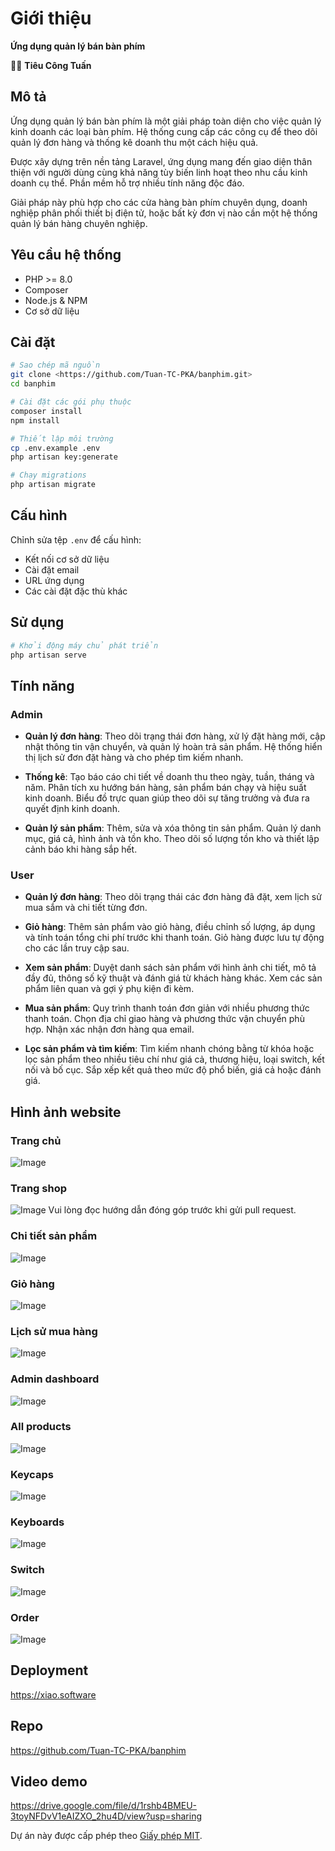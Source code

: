 # Giới thiệu
**Ứng dụng quản lý bán bàn phím**

👨‍💻 **Tiêu Công Tuấn**

## Mô tả

Ứng dụng quản lý bán bàn phím là một giải pháp toàn diện cho việc quản lý kinh doanh các loại bàn phím. Hệ thống cung cấp các công cụ để theo dõi quản lý đơn hàng và thống kê doanh thu một cách hiệu quả.

Được xây dựng trên nền tảng Laravel, ứng dụng mang đến giao diện thân thiện với người dùng cùng khả năng tùy biến linh hoạt theo nhu cầu kinh doanh cụ thể. Phần mềm hỗ trợ nhiều tính năng độc đáo.

Giải pháp này phù hợp cho các cửa hàng bàn phím chuyên dụng, doanh nghiệp phân phối thiết bị điện tử, hoặc bất kỳ đơn vị nào cần một hệ thống quản lý bán hàng chuyên nghiệp.

## Yêu cầu hệ thống

- PHP >= 8.0
- Composer
- Node.js & NPM
- Cơ sở dữ liệu

## Cài đặt

```bash
# Sao chép mã nguồn
git clone <https://github.com/Tuan-TC-PKA/banphim.git>
cd banphim

# Cài đặt các gói phụ thuộc
composer install
npm install

# Thiết lập môi trường
cp .env.example .env
php artisan key:generate

# Chạy migrations
php artisan migrate
```

## Cấu hình

Chỉnh sửa tệp `.env` để cấu hình:
- Kết nối cơ sở dữ liệu
- Cài đặt email
- URL ứng dụng
- Các cài đặt đặc thù khác

## Sử dụng

```bash
# Khởi động máy chủ phát triển
php artisan serve
```

## Tính năng
### Admin
- **Quản lý đơn hàng**: Theo dõi trạng thái đơn hàng, xử lý đặt hàng mới, cập nhật thông tin vận chuyển, và quản lý hoàn trả sản phẩm. Hệ thống hiển thị lịch sử đơn đặt hàng và cho phép tìm kiếm nhanh.

- **Thống kê**: Tạo báo cáo chi tiết về doanh thu theo ngày, tuần, tháng và năm. Phân tích xu hướng bán hàng, sản phẩm bán chạy và hiệu suất kinh doanh. Biểu đồ trực quan giúp theo dõi sự tăng trưởng và đưa ra quyết định kinh doanh.

- **Quản lý sản phẩm**: Thêm, sửa và xóa thông tin sản phẩm. Quản lý danh mục, giá cả, hình ảnh và tồn kho. Theo dõi số lượng tồn kho và thiết lập cảnh báo khi hàng sắp hết.
### User
- **Quản lý đơn hàng**: Theo dõi trạng thái các đơn hàng đã đặt, xem lịch sử mua sắm và chi tiết từng đơn.

- **Giỏ hàng**: Thêm sản phẩm vào giỏ hàng, điều chỉnh số lượng, áp dụng và tính toán tổng chi phí trước khi thanh toán. Giỏ hàng được lưu tự động cho các lần truy cập sau.

- **Xem sản phẩm**: Duyệt danh sách sản phẩm với hình ảnh chi tiết, mô tả đầy đủ, thông số kỹ thuật và đánh giá từ khách hàng khác. Xem các sản phẩm liên quan và gợi ý phụ kiện đi kèm.

- **Mua sản phẩm**: Quy trình thanh toán đơn giản với nhiều phương thức thanh toán. Chọn địa chỉ giao hàng và phương thức vận chuyển phù hợp. Nhận xác nhận đơn hàng qua email.

- **Lọc sản phẩm và tìm kiếm**: Tìm kiếm nhanh chóng bằng từ khóa hoặc lọc sản phẩm theo nhiều tiêu chí như giá cả, thương hiệu, loại switch, kết nối và bố cục. Sắp xếp kết quả theo mức độ phổ biến, giá cả hoặc đánh giá.

## Hình ảnh website
### Trang chủ
![Image](https://github.com/user-attachments/assets/af2252c7-0c9b-4fc5-9ae5-900fb5d689ff)

### Trang shop
![Image](https://github.com/user-attachments/assets/3d512006-bdc9-4a5f-916e-ca3d70e02f59)
Vui lòng đọc hướng dẫn đóng góp trước khi gửi pull request.

### Chi tiết sản phẩm
![Image](https://github.com/user-attachments/assets/c7feb6c0-50a2-470f-9570-14ba24b5a7f5)

### Giỏ hàng
![Image](https://github.com/user-attachments/assets/fb2a4295-505a-49ba-98c0-bc5a07748f1c)

### Lịch sử mua hàng
![Image](https://github.com/user-attachments/assets/fb2a4295-505a-49ba-98c0-bc5a07748f1c)

### Admin dashboard
![Image](https://github.com/user-attachments/assets/10959f40-1969-4b39-9f45-86f0e2e34de7)

### All products
![Image](https://github.com/user-attachments/assets/bc6a60bd-1219-4e27-9369-cde7a0e15c77)

### Keycaps
![Image](https://github.com/user-attachments/assets/a4c82780-a000-4a51-931a-bbbec08f2265)

### Keyboards
![Image](https://github.com/user-attachments/assets/424cf833-9762-4d1c-bcb5-879646c0400b)

### Switch
![Image](https://github.com/user-attachments/assets/71a55e1d-f2a6-4064-81f7-8eaca4916aba)

### Order
![Image](https://github.com/user-attachments/assets/76b65fc9-38b6-4b38-8096-e7d146357915)


## Deployment
https://xiao.software

## Repo
https://github.com/Tuan-TC-PKA/banphim

## Video demo
https://drive.google.com/file/d/1rshb4BMEU-3toyNFDvV1eAIZXO_2hu4D/view?usp=sharing

Dự án này được cấp phép theo [Giấy phép MIT](LICENSE).
